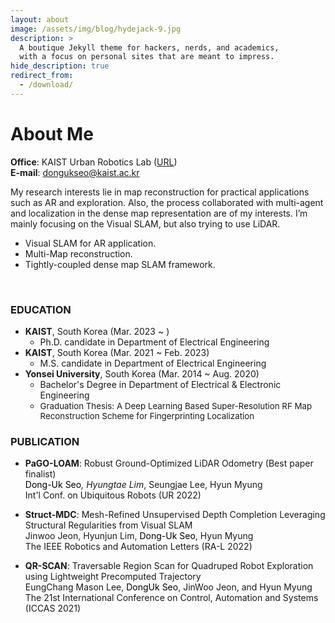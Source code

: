 ```yaml
---
layout: about
image: /assets/img/blog/hydejack-9.jpg
description: >
  A boutique Jekyll theme for hackers, nerds, and academics,
  with a focus on personal sites that are meant to impress.
hide_description: true
redirect_from:
  - /download/
---
```


# About Me

**Office**: KAIST Urban Robotics Lab ([URL](http://urobot.kaist.ac.kr/))  
**E-mail**: dongukseo@kaist.ac.kr    
    


My research interests lie in map reconstruction for practical applications such as AR and exploration.
Also, the process collaborated with multi-agent and localization in the dense map representation are of my interests.
I’m mainly focusing on the Visual SLAM, but also trying to use LiDAR. 


<!--* <span style="color:black">**Visual SLAM**</span> for AR application. -->
* Visual SLAM for AR application.
* Multi-Map reconstruction.
* Tightly-coupled dense map SLAM framework.

<br/>

### EDUCATION
* **KAIST**, South Korea (Mar. 2023 ~ )
  * Ph.D. candidate in Department of Electrical Engineering 
* **KAIST**, South Korea (Mar. 2021 ~ Feb. 2023)
  * M.S. candidate in Department of Electrical Engineering 
* **Yonsei University**, South Korea (Mar. 2014 ~ Aug. 2020)
  * Bachelor's Degree in Department of Electrical & Electronic Engineering
  * <span style="font-size:10pt">Graduation Thesis: A Deep Learning Based Super-Resolution RF Map Reconstruction Scheme for Fingerprinting Localization</span>


### PUBLICATION
* **PaGO-LOAM**: Robust Ground-Optimized LiDAR Odometry (Best paper finalist)    
<span style="color:black">Dong-Uk Seo<sup>*</sup></span>, Hyungtae Lim<sup>*</sup>, Seungjae Lee, Hyun Myung    
Int'l Conf. on Ubiquitous Robots (UR 2022)

* **Struct-MDC**: Mesh-Refined Unsupervised Depth Completion Leveraging
Structural Regularities from Visual SLAM    
Jinwoo Jeon, Hyunjun Lim, <span style="color:black">Dong-Uk Seo</span>, Hyun Myung    
The IEEE Robotics and Automation Letters (RA-L 2022)

* **QR-SCAN**: Traversable Region Scan for Quadruped Robot Exploration
using Lightweight Precomputed Trajectory    
EungChang Mason Lee, <span style="color:black">DongUk Seo</span>, JinWoo Jeon, and Hyun Myung    
The 21st International Conference on Control, Automation and Systems (ICCAS 2021)

<br/>
  
